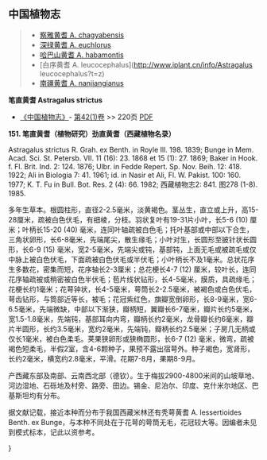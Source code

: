 

## 中国植物志

> * [察雅黄耆  A.  chagyabensis](Astragalus-chagyabensis-察雅黄耆.md)
> * [深绿黄耆  A.  euchlorus](Astragalus-euchlorus-深绿黄耆.md)
> * [哈巴山黄耆  A.  habamontis](Astragalus-habamontis-哈巴山黄耆.md)
> * [白序黄耆  A.  leucocephalus](http://www.iplant.cn/info/Astragalus leucocephalus?t=z)
> * [南疆黄耆  A.  nanjiangianus](Astragalus-nanjiangianus-南疆黄耆.md)


**笔直黄耆 Astragalus strictus**

* [《中国植物志》](http://www.iplant.cn/frps)- [第42(1)卷](http://www.iplant.cn/frps/vol/42(1)) >> 220页 [PDF](http://www.iplant.cn/frps/pdf/42(1)/220.pdf)


**151. 笔直黄耆（植物研究）劲直黄耆（西藏植物名录）**

Astragalus strictus R. Grah. ex Benth. in Royle Ill. 198. 1839; Bunge in Mem. Acad. Sci. St. Petersb. VII. 11 (16): 23. 1868 et 15 (1): 27. 1869; Baker in Hook. f. Fl. Brit. Ind. 2: 124. 1876; Ulbr. in Fedde Repert. Sp. Nov. Beih. 12: 418. 1922; Ali in Biologia 7: 41. 1961; id. in Nasir et Ali, Fl. W. Pakist. 100: 160. 1977; K. T. Fu in Bull. Bot. Res. 2 (4): 66. 1982; 西藏植物志2: 841. 图278 (1-8). 1985.

多年生草本。根圆柱形，直径2-2.5毫米，淡黄褐色。茎丛生，直立或上升，高15-28厘米，疏被白色伏毛，有细棱，分枝。羽状复叶有19-31片小叶，长5-6 (10) 厘米；叶柄长15-20 (40) 毫米，连同叶轴疏被白色毛；托叶基部或中部以下合生，三角状卵形，长6-8毫米，先端尾尖，散生缘毛；小叶对生，长圆形至披针状长圆形，长6-9 (15) 毫米，宽2-5毫米，先端尖或钝，基部钝，上面无毛或被疏毛或仅中脉上被白色伏毛，下面疏被白色伏毛或半伏毛；小叶柄长不及1毫米。总状花序生多数花，密集而短，花序轴长2-3厘米；总花梗长4-7 (12) 厘米，较叶长，连同花序轴疏被或稍密被白色半伏毛；苞片线状钻形，长4-5毫米，膜质，具疏缘毛；花梗长约1毫米；花萼钟状，长4-5毫米，萼筒长2-2.5毫米，被褐色或白色伏毛，萼齿钻形，与筒部近等长，被毛；花冠紫红色，旗瓣宽倒卵形，长8-9毫米，宽6-6.5毫米，先端微缺，中部以下渐狭，瓣柄短，翼瓣长6-7毫米，瓣片长约5毫米，宽1.5-1.8毫米，先端钝，基部耳向内弯，瓣柄长约2毫米，龙骨瓣长约6毫米，瓣片半圆形，长约3.5毫米，宽约2毫米，先端钝，瓣柄长约2.5毫米；子房几无柄或仅长1毫米，被白色柔毛。荚果狭卵形或狭椭圆形，长6-7 (12) 毫米，微弯，疏被褐色短柔毛，半假2室，含4-6颗种子，果预不露出宿萼外。种子褐色，宽肾形，长约2毫米，横宽约2.8毫米，平滑。花期7-8月，果期8-9月。

产西藏东部及南部、云南西北部（德钦）。生于梅拔2900-4800米间的山坡草地、河边湿地、石砾地及村旁、路旁、田边。锡金、尼泊尔、印度、克什米尔地区、巴基斯坦均有分布。

据文献记载，接近本种而分布于我国西藏米林还有秃萼黄耆 A. lessertioides Benth. ex Bunge，与本种不同处在于花萼的萼筒无毛，花冠较大等。因编者未见到模式标本，记此以资参考。



}